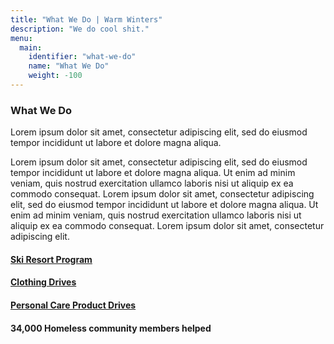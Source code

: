 ```yaml
---
title: "What We Do | Warm Winters"
description: "We do cool shit."
menu:
  main:
    identifier: "what-we-do"
    name: "What We Do"
    weight: -100
---
```


<h3>What We Do</h3>

<p class="intro-text">Lorem ipsum dolor sit amet, consectetur adipiscing elit, sed do eiusmod tempor incididunt ut labore et dolore magna aliqua.</p>

<p class="paragraph-text">Lorem ipsum dolor sit amet, consectetur adipiscing elit, sed do eiusmod tempor incididunt ut labore et dolore magna aliqua. Ut enim ad minim veniam, quis nostrud exercitation ullamco laboris nisi ut aliquip ex ea commodo consequat. Lorem ipsum dolor sit amet, consectetur adipiscing elit, sed do eiusmod tempor incididunt ut labore et dolore magna aliqua. Ut enim ad minim veniam, quis nostrud exercitation ullamco laboris nisi ut aliquip ex ea commodo consequat. Lorem ipsum dolor sit amet, consectetur adipiscing elit.</p>

<div class="what-we-do-links">
  <a href="/ski-resort-program/" style="background-image: url('https://images.unsplash.com/photo-1510860933079-0d4aa3d081bb?auto=format&crop=entropy&cs=tinysrgb&w=900&h=900&fit=crop')">
    <h4><span>Ski Resort Program</span></h4>
  </a>
  <a href="/clothing-drives/" style="background-image: url('https://images.unsplash.com/photo-1510672277783-ea03bdd8b602?auto=format&crop=entropy&cs=tinysrgb&w=900&h=900&fit=crop')">
    <h4><span>Clothing Drives</span></h4>
  </a>
  <a href="/personal-care-product-drives/" style="background-image: url('https://images.unsplash.com/photo-1508280756091-9bdd7ef1f463?auto=format&crop=entropy&cs=tinysrgb&w=900&h=900&fit=crop')">
    <h4><span>Personal Care Product Drives</span></h4>
  </a>
</div>

<div class="big-stat">
  <h4><span>34,000</span> Homeless community members helped</h4>
</div>
